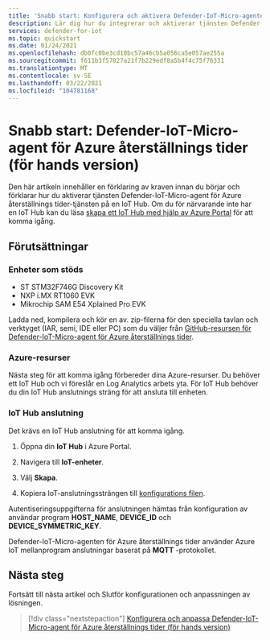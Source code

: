 ```yaml
---
title: 'Snabb start: Konfigurera och aktivera Defender-IoT-Micro-agenten för Azure återställnings tider'
description: Lär dig hur du integrerar och aktiverar tjänsten Defender-IoT-Micro-Micro-agent för Azure återställnings tider-tjänsten i Azure IoT Hub.
services: defender-for-iot
ms.topic: quickstart
ms.date: 01/24/2021
ms.openlocfilehash: db0fc0be3cd10bc57a46cb5a056ca5e057ae255a
ms.sourcegitcommit: f611b3f57027a21f7b229edf8a5b4f4c75f76331
ms.translationtype: MT
ms.contentlocale: sv-SE
ms.lasthandoff: 03/22/2021
ms.locfileid: "104781168"
---
```

# <a name="quickstart-defender-iot-micro-agent-for-azure-rtos-preview"></a>Snabb start: Defender-IoT-Micro-agent för Azure återställnings tider (för hands version)

Den här artikeln innehåller en förklaring av kraven innan du börjar och förklarar hur du aktiverar tjänsten Defender-IoT-Micro-agent för Azure återställnings tider-tjänsten på en IoT Hub. Om du för närvarande inte har en IoT Hub kan du läsa [skapa ett IoT Hub med hjälp av Azure Portal](../iot-hub/iot-hub-create-through-portal.md) för att komma igång.

## <a name="prerequisites"></a>Förutsättningar 

### <a name="supported-devices"></a>Enheter som stöds

- ST STM32F746G Discovery Kit
- NXP i.MX RT1060 EVK
- Mikrochip SAM E54 Xplained Pro EVK

Ladda ned, kompilera och kör en av. zip-filerna för den speciella tavlan och verktyget (IAR, semi, IDE eller PC) som du väljer från [GitHub-resursen för Defender-IoT-Micro-agent för Azure återställnings tider](https://github.com/azure-rtos/azure-iot-preview/releases).

### <a name="azure-resources"></a>Azure-resurser

Nästa steg för att komma igång förbereder dina Azure-resurser. Du behöver ett IoT Hub och vi föreslår en Log Analytics arbets yta. För IoT Hub behöver du din IoT Hub anslutnings sträng för att ansluta till enheten. 
  
### <a name="iot-hub-connection"></a>IoT Hub anslutning

Det krävs en IoT Hub anslutning för att komma igång. 

1. Öppna din **IoT Hub** i Azure Portal.

1. Navigera till **IoT-enheter**.

1. Välj **Skapa**.

1. Kopiera IoT-anslutningssträngen till [konfigurations filen](how-to-azure-rtos-security-module.md).

Autentiseringsuppgifterna för anslutningen hämtas från konfiguration av användar program **HOST_NAME**, **DEVICE_ID** och **DEVICE_SYMMETRIC_KEY**.

Defender-IoT-Micro-agenten för Azure återställnings tider använder Azure IoT mellanprogram anslutningar baserat på **MQTT** -protokollet.

## <a name="next-steps"></a>Nästa steg

Fortsätt till nästa artikel och Slutför konfigurationen och anpassningen av lösningen.

> [!div class="nextstepaction"]
> [Konfigurera och anpassa Defender-IoT-Micro-agent för Azure återställnings tider (för hands version)](how-to-azure-rtos-security-module.md)
